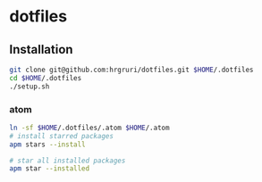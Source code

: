# dotfiles

## Installation
```sh
git clone git@github.com:hrgruri/dotfiles.git $HOME/.dotfiles
cd $HOME/.dotfiles
./setup.sh
```

### atom
```sh
ln -sf $HOME/.dotfiles/.atom $HOME/.atom
# install starred packages
apm stars --install

# star all installed packages
apm star --installed
```
